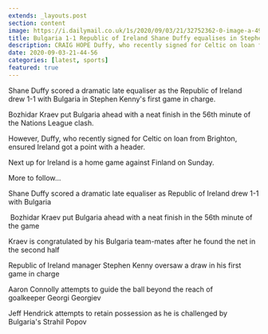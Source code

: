 ```yaml
---
extends: _layouts.post
section: content
image: https://i.dailymail.co.uk/1s/2020/09/03/21/32752362-0-image-a-49_1599165850639.jpg 
title: Bulgaria 1-1 Republic of Ireland Shane Duffy equalises in Stephen Kennys first game in charge 
description: CRAIG HOPE Duffy, who recently signed for Celtic on loan from Brighton, ensured Ireland got a point with a header in the Nations League clash. 
date: 2020-09-03-21-44-56 
categories: [latest, sports] 
featured: true 
--- 
```

Shane Duffy scored a dramatic late equaliser as the Republic of Ireland drew 1-1 with Bulgaria in Stephen Kenny's first game in charge. 

Bozhidar Kraev put Bulgaria ahead with a neat finish in the 56th minute of the Nations League clash.

However, Duffy, who recently signed for Celtic on loan from Brighton, ensured Ireland got a point with a header.  

Next up for Ireland is a home game against Finland on Sunday.

More to follow... 

Shane Duffy scored a dramatic late equaliser as Republic of Ireland drew 1-1 with Bulgaria

 Bozhidar Kraev put Bulgaria ahead with a neat finish in the 56th minute of the game

Kraev is congratulated by his Bulgaria team-mates after he found the net in the second half

Republic of Ireland manager Stephen Kenny oversaw a draw in his first game in charge

Aaron Connolly attempts to guide the ball beyond the reach of goalkeeper Georgi Georgiev

Jeff Hendrick attempts to retain possession as he is challenged by Bulgaria's Strahil Popov

